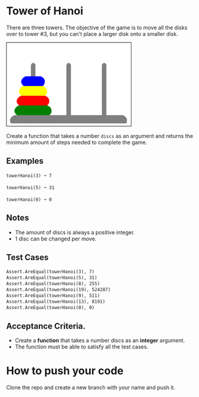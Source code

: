 # Tower of Hanoi
There are three towers. The objective of the game is to move all the disks over to tower #3, but you can't place a larger disk onto a smaller disk.

![alt text](tower_of_hanoi.gif)

Create a function that takes a number `discs` as an argument and returns the minimum amount of steps needed to complete the game.

## Examples
```
towerHanoi(3) ➞ 7

towerHanoi(5) ➞ 31

towerHanoi(0) ➞ 0
```

## Notes
* The amount of discs is always a positive integer.
* 1 disc can be changed per move.

## Test Cases
```
Assert.AreEqual(towerHanoi(3), 7)
Assert.AreEqual(towerHanoi(5), 31)
Assert.AreEqual(towerHanoi(8), 255)
Assert.AreEqual(towerHanoi(19), 524287)
Assert.AreEqual(towerHanoi(9), 511)
Assert.AreEqual(towerHanoi(13), 8191)
Assert.AreEqual(towerHanoi(0), 0)
```

## Acceptance Criteria.
* Create a **function** that takes a number discs as an **integer** argument.
* The function must be able to satisfy all the test cases.

# How to push your code

Clone the repo and create a new branch with your name and push it.
